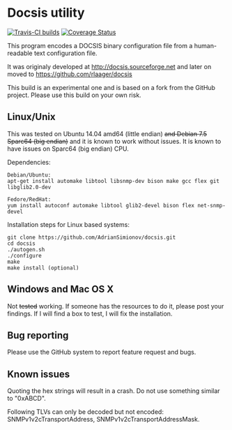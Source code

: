 Docsis utility
==============

[![Travis-CI builds](https://travis-ci.org/AdrianSimionov/docsis.svg?branch=master)](https://travis-ci.org/AdrianSimionov/docsis) [![Coverage Status](https://coveralls.io/repos/AdrianSimionov/docsis/badge.png)](https://coveralls.io/r/AdrianSimionov/docsis)

This program encodes a DOCSIS binary configuration file from a human-readable text configuration file.

It was originaly developed at http://docsis.sourceforge.net and later on moved to https://github.com/rlaager/docsis

This build is an experimental one and is based on a fork from the GitHub project. Please use this build on your own risk.

Linux/Unix
----------

This was tested on Ubuntu 14.04 amd64 (little endian) ~~and Debian 7.5 Sparc64 (big endian)~~ and it is known to work without issues. It is known to have issues on Sparc64 (big endian) CPU.

Dependencies:

    Debian/Ubuntu:
    apt-get install automake libtool libsnmp-dev bison make gcc flex git libglib2.0-dev
    
    Fedore/RedHat:
    yum install autoconf automake libtool glib2-devel bison flex net-snmp-devel

Installation steps for Linux based systems:

    git clone https://github.com/AdrianSimionov/docsis.git
    cd docsis
    ./autogen.sh
    ./configure
    make
    make install (optional)

Windows and Mac OS X
--------------------

Not ~~tested~~ working. If someone has the resources to do it, please post your findings. If I will find a box to test, I will fix the installation.

Bug reporting
-------------

Please use the GitHub system to report feature request and bugs.

Known issues
------------

Quoting the hex strings will result in a crash. Do not use something similar to "0xABCD".

Following TLVs can only be decoded but not encoded: SNMPv1v2cTransportAddress, SNMPv1v2cTransportAddressMask.

